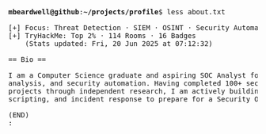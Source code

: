 <pre>

<strong>mbeardwell@github</strong>:<strong>~/projects/profile</strong>$ less about.txt

[+] Focus: Threat Detection · SIEM · OSINT · Security Automation
[+] TryHackMe: Top 2% · 114 Rooms · 16 Badges
    (Stats updated: Fri, 20 Jun 2025 at 07:12:32)

== Bio ==

I am a Computer Science graduate and aspiring SOC Analyst focused on threat detection, OSINT, log
analysis, and security automation. Having completed 100+ security rooms on TryHackMe and technical
projects through independent research, I am actively building practical skills in network security,
scripting, and incident response to prepare for a Security Operations role.

(END)
:
</pre>
